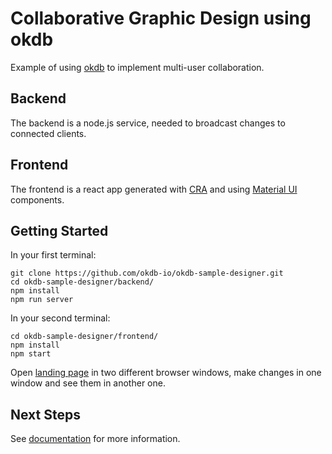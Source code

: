 # Collaborative Graphic Design using okdb

Example of using [okdb](https://okdb.io/) to implement multi-user collaboration.

## Backend

The backend is a node.js service, needed to broadcast changes to connected clients. 

## Frontend

The frontend is a react app generated with <a href="https://reactjs.org/docs/create-a-new-react-app.html">CRA</a> and using <a href="https://material-ui.com/">Material UI</a> components.


## Getting Started

In your first terminal:

```
git clone https://github.com/okdb-io/okdb-sample-designer.git
cd okdb-sample-designer/backend/
npm install
npm run server
```

In your second terminal:

```
cd okdb-sample-designer/frontend/
npm install
npm start
```

Open <a href="http://localhost:3000">landing page</a> in two different browser windows, make changes in one window and see them in another one.


## Next Steps

See <a href="https://okdb.io/p/docs/getting-started">documentation</a> for more information.
